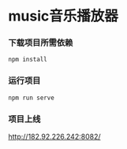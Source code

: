 # music音乐播放器

### 下载项目所需依赖
```
npm install
```

### 运行项目
```
npm run serve
```

### 项目上线
http://182.92.226.242:8082/

